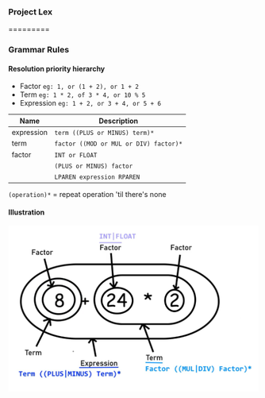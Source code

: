 ### Project Lex
=========

### Grammar Rules

#### Resolution priority hierarchy
- Factor `eg: 1, or (1 + 2), or 1 + 2`
- Term `eg: 1 * 2, of 3 * 4, or 10 % 5`
- Expression `eg: 1 + 2, or 3 + 4, or 5 + 6`

| Name                   | Description                                                                 |
|------------------------|-----------------------------------------------------------------------------|
| expression             | `term ((PLUS or MINUS) term)*`                                                   |
| term                   | `factor ((MOD or MUL or DIV) factor)*`                                              |
| factor                 | `INT or FLOAT`                                                                   |
|                        | `(PLUS or MINUS) factor`                                                         |
|                        | `LPAREN expression RPAREN`                                                    |


`(operation)*` = repeat operation 'til there's none

#### Illustration

![Illustration Here](../assets/GrammarGuide.png)
